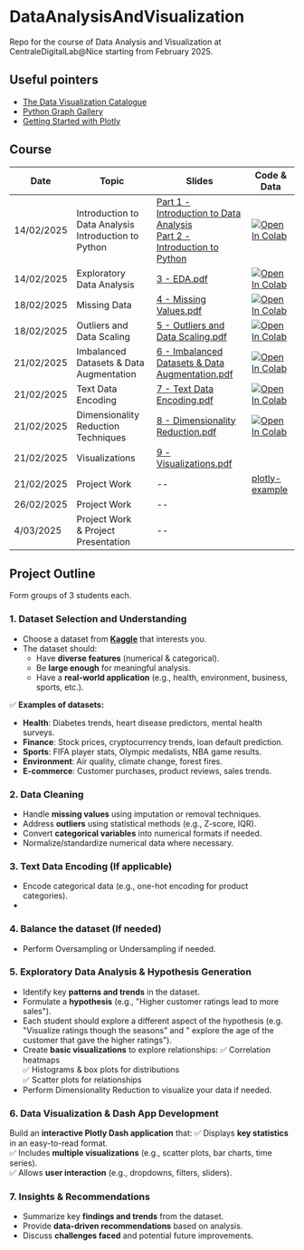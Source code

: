 # DataAnalysisAndVisualization

Repo for the course of Data Analysis and Visualization at CentraleDigitalLab@Nice starting from February 2025.

## Useful pointers

- [The Data Visualization Catalogue](https://datavizcatalogue.com)
- [Python Graph Gallery](https://python-graph-gallery.com)
- [Getting Started with Plotly](https://plotly.com/python/getting-started/)

## Course

| **Date**   | **Topic**                                                  | **Slides**                                                                                                                                                                             | **Code & Data**                                                                                                                                                                                                             |
|------------|------------------------------------------------------------|----------------------------------------------------------------------------------------------------------------------------------------------------------------------------------------|-----------------------------------------------------------------------------------------------------------------------------------------------------------------------------------------------------------------------------|
| 14/02/2025 | Introduction to Data Analysis <br/> Introduction to Python | [Part 1 - Introduction to Data Analysis](slides/1%20-%20Introduction%20to%20Data%20Analysis.pdf)<br/> [Part 2 - Introduction to Python](slides/2%20-%20Introduction%20to%20Python.pdf) | [![Open In Colab](https://colab.research.google.com/assets/colab-badge.svg)](https://colab.research.google.com/github/deborahdore/DataAnalysisAndVisualization/blob/main/notebook/Notebook_Introduction_to_python.ipynb)    |
| 14/02/2025 | Exploratory Data Analysis                                  | [3 - EDA.pdf](slides/3%20-%20EDA.pdf)                                                                                                                                                  | [![Open In Colab](https://colab.research.google.com/assets/colab-badge.svg)](https://colab.research.google.com/github/deborahdore/DataAnalysisAndVisualization/blob/main/notebook/Notebook_EDA.ipynb)                       |
| 18/02/2025 | Missing Data                                               | [4 - Missing Values.pdf](slides/4%20-%20Missing%20Values.pdf)                                                                                                                          | [![Open In Colab](https://colab.research.google.com/assets/colab-badge.svg)](https://colab.research.google.com/github/deborahdore/DataAnalysisAndVisualization/blob/main/notebook/Notebook_Missing_Data.ipynb)              |
| 18/02/2025 | Outliers and Data Scaling                                  | [5 - Outliers and Data Scaling.pdf](slides/5%20-%20Outliers%20and%20Data%20Scaling.pdf)                                                                                                | [![Open In Colab](https://colab.research.google.com/assets/colab-badge.svg)](https://colab.research.google.com/github/deborahdore/DataAnalysisAndVisualization/blob/main/notebook/Notebook_Outliers_and_Data_Scaling.ipynb) |
| 21/02/2025 | Imbalanced Datasets & Data Augmentation                    | [6 - Imbalanced Datasets & Data Augmentation.pdf](slides/6%20-%20Imbalanced%20Datasets%20%26%20Data%20Augmentation.pdf)                                                                | [![Open In Colab](https://colab.research.google.com/assets/colab-badge.svg)](https://colab.research.google.com/github/deborahdore/DataAnalysisAndVisualization/blob/main/notebook/Notebook_Imbalanced_Dataset.ipynb)        |
| 21/02/2025 | Text Data Encoding                                         | [7 - Text Data Encoding.pdf](slides/7%20-%20Text%20Data%20Encoding.pdf)                                                                                                                | [![Open In Colab](https://colab.research.google.com/assets/colab-badge.svg)](https://colab.research.google.com/github/deborahdore/DataAnalysisAndVisualization/blob/main/notebook/Notebook_Text_Data_Encoding.ipynb)        |
| 21/02/2025 | Dimensionality Reduction Techniques                        | [8 - Dimensionality Reduction.pdf](slides/8%20-%20Dimensionality%20Reduction.pdf)                                                                                                      | [![Open In Colab](https://colab.research.google.com/assets/colab-badge.svg)](https://colab.research.google.com/github/deborahdore/DataAnalysisAndVisualization/blob/main/notebook/Notebook_Dimensionality_reduction.ipynb)  |
| 21/02/2025 | Visualizations                                             | [9 - Visualizations.pdf](slides/9%20-%20Visualizations.pdf)                                                                                                                            |                                                                                                                                                                                                                             |
| 21/02/2025 | Project Work                                               | --                                                                                                                                                                                     | [plotly-example](plotly-example)                                                                                                                                                                                            |
| 26/02/2025 | Project Work                                               | --                                                                                                                                                                                     |                                                                                                                                                                                                                             |
| 4/03/2025  | Project Work <br/> & Project Presentation                  | --                                                                                                                                                                                     |                                                                                                                                                                                                                             |

## **Project Outline**

Form groups of 3 students each.

### **1. Dataset Selection and Understanding**

- Choose a dataset from **[Kaggle](https://www.kaggle.com/datasets)** that interests you.
- The dataset should:
    - Have **diverse features** (numerical & categorical).
    - Be **large enough** for meaningful analysis.
    - Have a **real-world application** (e.g., health, environment, business, sports, etc.).

✅ **Examples of datasets:**

- **Health**: Diabetes trends, heart disease predictors, mental health surveys.
- **Finance**: Stock prices, cryptocurrency trends, loan default prediction.
- **Sports**: FIFA player stats, Olympic medalists, NBA game results.
- **Environment**: Air quality, climate change, forest fires.
- **E-commerce**: Customer purchases, product reviews, sales trends.

### **2. Data Cleaning**

- Handle **missing values** using imputation or removal techniques.
- Address **outliers** using statistical methods (e.g., Z-score, IQR).
- Convert **categorical variables** into numerical formats if needed.
- Normalize/standardize numerical data where necessary.

### **3. Text Data Encoding (If applicable)**

- Encode categorical data (e.g., one-hot encoding for product categories).
-

### **4. Balance the dataset (If needed)**

- Perform Oversampling or Undersampling if needed.

### **5. Exploratory Data Analysis & Hypothesis Generation**

- Identify key **patterns and trends** in the dataset.
- Formulate a **hypothesis** (e.g., "Higher customer ratings lead to more sales").
- Each student should explore a different aspect of the hypothesis (e.g. "Visualize ratings though the seasons" and "
  explore the age of the customer that gave the higher ratings").
- Create **basic visualizations** to explore relationships:
  ✅ Correlation heatmaps  
  ✅ Histograms & box plots for distributions  
  ✅ Scatter plots for relationships
- Perform Dimensionality Reduction to visualize your data if needed.

### **6. Data Visualization & Dash App Development**

Build an **interactive Plotly Dash application** that:
✅ Displays **key statistics** in an easy-to-read format.  
✅ Includes **multiple visualizations** (e.g., scatter plots, bar charts, time series).  
✅ Allows **user interaction** (e.g., dropdowns, filters, sliders).

### **7. Insights & Recommendations**

- Summarize key **findings and trends** from the dataset.
- Provide **data-driven recommendations** based on analysis.
- Discuss **challenges faced** and potential future improvements.